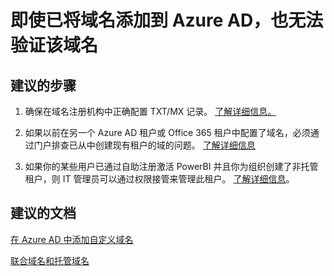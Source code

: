 <properties
    pageTitle="I can't verify my domain name even though I added it to Azure AD"
    description="Azure Active Directory 域疑难解答"
    service="microsoft.aad"
    resource="Microsoft_AAD_IAM"
    authors="Jeffsta-MSFT"
    displayOrder="4291"
    selfHelpType="resource"
    supportTopicIds=""
    resourceTags="directory_domain"
    productPesIds=""
    cloudEnvironments="public"
/>


# <a name="i-cant-verify-my-domain-name-even-though-i-added-it-to-azure-ad"></a>即使已将域名添加到 Azure AD，也无法验证该域名

## <a name="recommended-steps"></a>**建议的步骤**

1. 确保在域名注册机构中正确配置 TXT/MX 记录。 [了解详细信息。](https://docs.microsoft.com/azure/active-directory/active-directory-add-domain#add-the-dns-entry-at-the-domain-name-registrar-for-the-domain)

2. 如果以前在另一个 Azure AD 租户或 Office 365 租户中配置了域名，必须通过门户排查已从中创建现有租户的域的问题。 [了解详细信息](https://docs.microsoft.com/azure/active-directory/active-directory-add-domain#troubleshooting)

3. 如果你的某些用户已通过自助注册激活 PowerBI 并且你为组织创建了非托管租户，则 IT 管理员可以通过权限接管来管理此租户。 [了解详细信息](https://powerbi.microsoft.com/documentation/powerbi-admin-administering-power-bi-in-your-organization/#what-is-the-process-to-manage-a-tenant-created-by-Microsoft-for-my-users)。

## <a name="recommended-documents"></a>**建议的文档**

[在 Azure AD 中添加自定义域名](https://docs.microsoft.com/azure/active-directory/active-directory-add-domain)

[联合域名和托管域名](https://docs.microsoft.com/azure/active-directory/active-directory-add-domain-concepts#federated-and-managed-domain-names)


